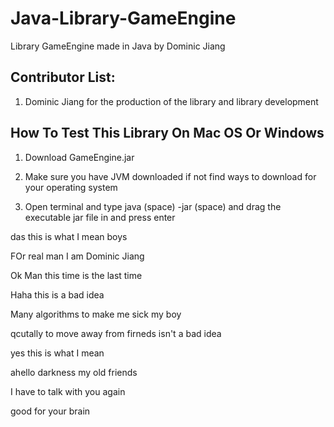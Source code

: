 # Java-Library-GameEngine
Library GameEngine made in Java by Dominic Jiang

## Contributor List:

1. Dominic Jiang for the production of the library and library development

## How To Test This Library On Mac OS Or Windows

1. Download GameEngine.jar 

2. Make sure you have JVM downloaded if not find ways to download for your operating system

3. Open terminal and type java (space) -jar (space) and drag the executable jar file in and press enter 

das
this is what I mean boys

FOr real man I am Dominic Jiang

Ok Man this time is the last time

Haha this is a bad idea

Many algorithms to make me sick my boy

qcutally to move away from firneds isn't a bad idea

yes this is what I mean

ahello darkness my old friends

I have to talk with you again

good for your brain
